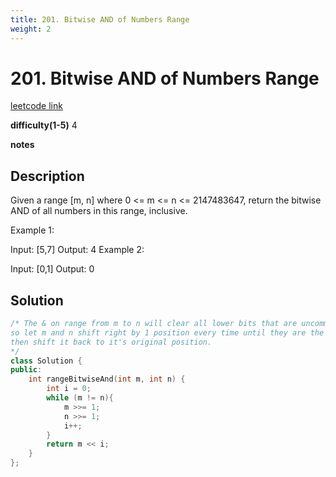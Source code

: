 ```yaml
---
title: 201. Bitwise AND of Numbers Range
weight: 2
---
```

# 201. Bitwise AND of Numbers Range
[leetcode link](https://leetcode.com/problems/bitwise-and-of-numbers-range/)

**difficulty(1-5)** 
4

**notes**   


## Description
Given a range [m, n] where 0 <= m <= n <= 2147483647, return the bitwise AND of all numbers in this range, inclusive.

Example 1:

Input: [5,7]
Output: 4
Example 2:

Input: [0,1]
Output: 0


## Solution
```c++
/* The & on range from m to n will clear all lower bits that are uncommon between m and n
so let m and n shift right by 1 position every time until they are the same. these are the common bits left. 
then shift it back to it's original position.
*/
class Solution {
public:
    int rangeBitwiseAnd(int m, int n) {
        int i = 0;
        while (m != n){
            m >>= 1;
            n >>= 1;
            i++;
        }
        return m << i;
    }
};
```


